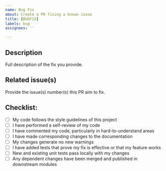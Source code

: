 ```yaml
---
name: Bug Fix
about: Create a PR fixing a known issue
title: [BUGFIX]
labels: bug
assignees: ''

---
```


## Description
Full description of the fix you provide.

## Related issue(s)
Provide the issue(s) number(s) this PR aim to fix.

## Checklist:

- [ ] My code follows the style guidelines of this project
- [ ] I have performed a self-review of my code
- [ ] I have commented my code, particularly in hard-to-understand areas
- [ ] I have made corresponding changes to the documentation
- [ ] My changes generate no new warnings
- [ ] I have added tests that prove my fix is effective or that my feature works
- [ ] New and existing unit tests pass locally with my changes
- [ ] Any dependent changes have been merged and published in downstream modules
